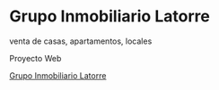# Grupo Inmobiliario Latorre
venta de casas, apartamentos, locales

Proyecto Web  

[Grupo Inmobiliario Latorre](https://crkjalive.github.io/grupoinmobiliariolatorre/)


